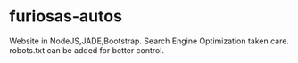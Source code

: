 # furiosas-autos
Website in NodeJS,JADE,Bootstrap.
Search Engine Optimization taken care.
robots.txt can be added for better control.

